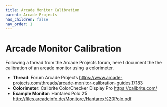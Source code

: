 ```yaml
---
title: Arcade Monitor Calibration
parent: Arcade-Projects
has_children: false
nav_order: 1
---
```


# Arcade Monitor Calibration

Following a thread from the Arcade Projects forum, here I document the the calibration of an arcade monitor using a colorimeter.

- **Thread**: Forum Arcade Projects https://www.arcade-projects.com/threads/arcade-monitor-calibration-guides.17183
- **Colorimeter**: Calibrite ColorChecker Display Pro https://calibrite.com/
- **Example Monitor**: Hantarex Polo 25 http://files.arcadeinfo.de/Monitore/Hantarex%20Polo.pdf






